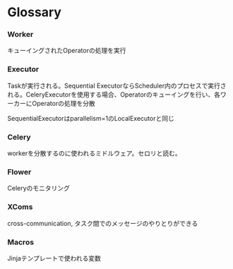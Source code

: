 Glossary
===

### Worker

キューイングされたOperatorの処理を実行

### Executor

Taskが実行される。Sequential ExecutorならScheduler内のプロセスで実行される。CeleryExecutorを使用する場合、Operatorのキューイングを行い、各ワーカーにOperatorの処理を分散

SequentialExecutorはparallelism=1のLocalExecutorと同じ

### Celery

workerを分散するのに使われるミドルウェア。セロリと読む。

### Flower

Celeryのモニタリング

### XComs

cross-communication, タスク間でのメッセージのやりとりができる

### Macros

Jinjaテンプレートで使われる変数

